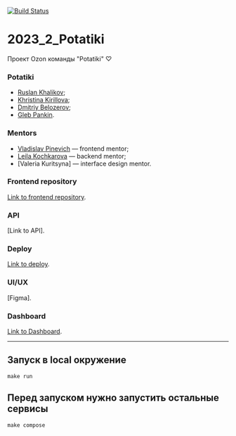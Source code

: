 [![Build Status](https://github.com/go-park-mail-ru/2023_2_potatiki/actions/workflows/action-config.yaml/badge.svg)](https://github.com/go-park-mail-ru/2023_2_potatiki/actions/workflows/action-config.yaml)
# 2023_2_Potatiki
Проект Ozon команды "Potatiki" ♡

### Potatiki

* [Ruslan Khalikov](https://github.com/fitzplsr);
* [Khristina Kirillova](https://github.com/khristina455);
* [Dmitriy Belozerov](https://github.com/scremyda);
* [Gleb Pankin](https://github.com/MrDjeb).

### Mentors

* [Vladislav Pinevich](https://github.com/tUnknownLegend) — frontend mentor;
* [Leila Kochkarova](https://github.com/k-t-l-h) — backend mentor;
* [Valeria Kuritsyna] — interface design mentor.

### Frontend repository
[Link to frontend repository](https://github.com/frontend-park-mail-ru/2023_2_Potatiki).

### API
[Link to API].

### Deploy
[Link to deploy](https://zuzu-market.ru/).

### UI/UX
[Figma].

### Dashboard
[Link to Dashboard](http://84.23.52.212:8052/).

----

## Запуск в local окружение

```
make run
```

## Перед запуском нужно запустить остальные сервисы

```
make compose
```
